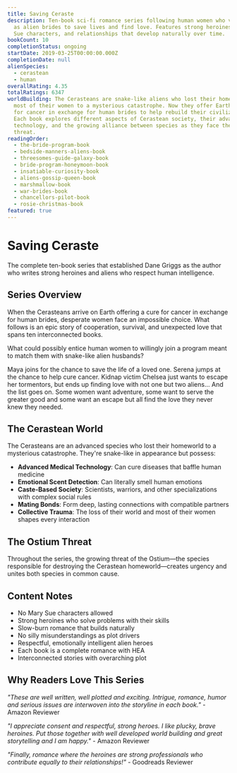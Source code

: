 ```yaml
---
title: Saving Ceraste
description: Ten-book sci-fi romance series following human women who volunteer
  as alien brides to save lives and find love. Features strong heroines, no Mary
  Sue characters, and relationships that develop naturally over time.
bookCount: 10
completionStatus: ongoing
startDate: 2019-03-25T00:00:00.000Z
completionDate: null
alienSpecies:
  - cerastean
  - human
overallRating: 4.35
totalRatings: 6347
worldBuilding: The Cerasteans are snake-like aliens who lost their homeworld and
  most of their women to a mysterious catastrophe. Now they offer Earth a cure
  for cancer in exchange for human brides to help rebuild their civilization.
  Each book explores different aspects of Cerastean society, their advanced
  technology, and the growing alliance between species as they face the Ostium
  threat.
readingOrder:
  - the-bride-program-book
  - bedside-manners-aliens-book
  - threesomes-guide-galaxy-book
  - bride-program-honeymoon-book
  - insatiable-curiosity-book
  - aliens-gossip-queen-book
  - marshmallow-book
  - war-brides-book
  - chancellors-pilot-book
  - rosie-christmas-book
featured: true
---
```


# Saving Ceraste

The complete ten-book series that established Dane Griggs as the author who writes strong heroines and aliens who respect human intelligence.

## Series Overview

When the Cerasteans arrive on Earth offering a cure for cancer in exchange for human brides, desperate women face an impossible choice. What follows is an epic story of cooperation, survival, and unexpected love that spans ten interconnected books.

What could possibly entice human women to willingly join a program meant to match them with snake-like alien husbands?

Maya joins for the chance to save the life of a loved one. Serena jumps at the chance to help cure cancer. Kidnap victim Chelsea just wants to escape her tormentors, but ends up finding love with not one but two aliens... And the list goes on. Some women want adventure, some want to serve the greater good and some want an escape but all find the love they never knew they needed.

## The Cerastean World

The Cerasteans are an advanced species who lost their homeworld to a mysterious catastrophe. They're snake-like in appearance but possess:
- **Advanced Medical Technology**: Can cure diseases that baffle human medicine
- **Emotional Scent Detection**: Can literally smell human emotions
- **Caste-Based Society**: Scientists, warriors, and other specializations with complex social rules
- **Mating Bonds**: Form deep, lasting connections with compatible partners
- **Collective Trauma**: The loss of their world and most of their women shapes every interaction

## The Ostium Threat

Throughout the series, the growing threat of the Ostium—the species responsible for destroying the Cerastean homeworld—creates urgency and unites both species in common cause.

## Content Notes

- No Mary Sue characters allowed
- Strong heroines who solve problems with their skills
- Slow-burn romance that builds naturally
- No silly misunderstandings as plot drivers
- Respectful, emotionally intelligent alien heroes
- Each book is a complete romance with HEA
- Interconnected stories with overarching plot

## Why Readers Love This Series

*"These are well written, well plotted and exciting. Intrigue, romance, humor and serious issues are interwoven into the storyline in each book."* - Amazon Reviewer

*"I appreciate consent and respectful, strong heroes. I like plucky, brave heroines. Put those together with well developed world building and great storytelling and I am happy."* - Amazon Reviewer

*"Finally, romance where the heroines are strong professionals who contribute equally to their relationships!"* - Goodreads Reviewer
